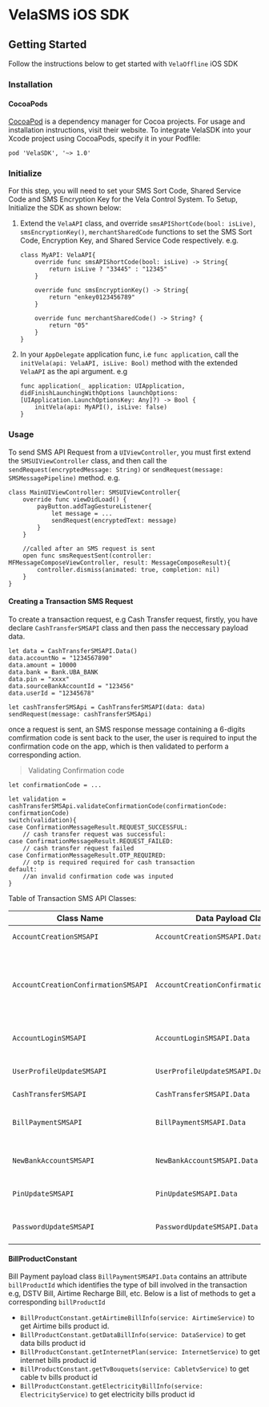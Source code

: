 #  VelaSMS iOS SDK


## Getting Started

Follow the instructions below to get started with `VelaOffline` iOS SDK  


### Installation

#### CocoaPods

[CocoaPod](https://cocoapods.org/) is a dependency manager for Cocoa projects. For usage and installation instructions, visit their website. To integrate VelaSDK into your Xcode project using CocoaPods, specify it in your Podfile:
    
    pod 'VelaSDK', '~> 1.0'


### Initialize

For this step, you will need to set your SMS Sort Code, Shared Service Code and SMS Encryption Key for the Vela Control System. To Setup, Initialize the SDK as shown below:  

1.  Extend the `VelaAPI` class, and override `smsAPIShortCode(bool: isLive)`,  `smsEncryptionKey()`, `merchantSharedCode` functions  to set the SMS Sort Code, Encryption Key, and Shared Service Code respectively.  e.g.  
    ```
    class MyAPI: VelaAPI{
        override func smsAPIShortCode(bool: isLive) -> String{
            return isLive ? "33445" : "12345"
        }
        
        override func smsEncryptionKey() -> String{
            return "enkey0123456789"
        }
        
        override func merchantSharedCode() -> String? {
            return "05" 
        }
    }
    ```

2. In your `AppDelegate`  application func, i.e `func application`, call the `initVela(api: VelaAPI, isLive: Bool)` method with the  extended `VelaAPI` as the api argument. e.g  
    ```
    func application(_ application: UIApplication, didFinishLaunchingWithOptions launchOptions: [UIApplication.LaunchOptionsKey: Any]?) -> Bool {
        initVela(api: MyAPI(), isLive: false)
    }
    ```

### Usage

To send SMS API Request from a `UIViewController`, you must first extend the `SMSUIViewController` class, and then call the `sendRequest(encryptedMessage: String)` or `sendRequest(message: SMSMessagePipeline)` method. e.g.
    
    class MainUIViewController: SMSUIViewController{
        override func viewDidLoad() {
            payButton.addTagGestureListener{
                let message = ... 
                sendRequest(encryptedText: message)
            }
        }
        
        //called after an SMS request is sent
        open func smsRequestSent(controller: MFMessageComposeViewController, result: MessageComposeResult){
            controller.dismiss(animated: true, completion: nil)
        }
    }

#### Creating a Transaction SMS Request

To create a transaction request, e.g Cash Transfer request, firstly, you have declare `CashTransferSMSAPI` class and then pass the neccessary payload data.

    let data = CashTransferSMSAPI.Data()
    data.accountNo = "1234567890"
    data.amount = 10000
    data.bank = Bank.UBA_BANK
    data.pin = "xxxx"
    data.sourceBankAccountId = "123456"
    data.userId = "12345678"

    let cashTransferSMSApi = CashTransferSMSAPI(data: data)
    sendRequest(message: cashTransferSMSApi)
    
once a request is sent, an SMS response message containing a 6-digits comfirmation code is sent back to the user, the user is required to input the confirmation code on the app, which is then validated to perform a corresponding action.  

> Validating Confirmation code  
    
    let confirmationCode = ...
    
    let validation = cashTransferSMSApi.validateConfirmationCode(confirmationCode: confirmationCode)
    switch(validation){
    case ConfirmationMessageResult.REQUEST_SUCCESSFUL:
        // cash transfer request was successful:  
    case ConfirmationMessageResult.REQUEST_FAILED:
        // cash transfer request failed
    case ConfirmationMessageResult.OTP_REQUIRED:
        // otp is required required for cash transaction
    default:
        //an invalid confirmation code was inputed
    }

Table of Transaction SMS API Classes:  

Class Name | Data Payload Class | Description 
------------ | ------------- | ------------
`AccountCreationSMSAPI` |  `AccountCreationSMSAPI.Data` | User Account Creation
`AccountCreationConfirmationSMSAPI` |  `AccountCreationConfirmationSMSAPI.Data` | Stage 2 of Account Creation, Verifying Account Number and OTP
`AccountLoginSMSAPI` | `AccountLoginSMSAPI.Data` | User Login and Account Authentication.
`UserProfileUpdateSMSAPI` | `UserProfileUpdateSMSAPI.Data` | User Profile Information Update.
`CashTransferSMSAPI` | `CashTransferSMSAPI.Data` | Cash Transfer.
`BillPaymentSMSAPI` | `BillPaymentSMSAPI.Data` | Bill Payment such as Airtime, Data, Electricity, etc.
`NewBankAccountSMSAPI` | `NewBankAccountSMSAPI.Data` | Add a new Transaction Bank Account.
`PinUpdateSMSAPI` | `PinUpdateSMSAPI.Data` | Update Transaction Pin.
`PasswordUpdateSMSAPI` | `PasswordUpdateSMSAPI.Data` | User Password Update.


#### BillProductConstant
Bill Payment payload class `BillPaymentSMSAPI.Data` contains an attribute `billProductId` which identifies the type of bill involved in the transaction e.g, DSTV Bill, Airtime Recharge Bill, etc. 
Below is a list of methods to get a corresponding `billProductId`

- `BillProductConstant.getAirtimeBillInfo(service: AirtimeService)` to get Airtime bills product id.
- `BillProductConstant.getDataBillInfo(service: DataService)` to get data bills product id
- `BillProductConstant.getInternetPlan(service: InternetService)` to get internet bills product id
- `BillProductConstant.getTvBouquets(service: CabletvService)` to get cable tv bills product id
- `BillProductConstant.getElectricityBillInfo(service: ElectricityService)`  to get electricity bills product id


